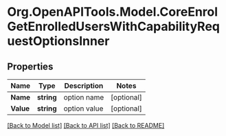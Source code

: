 # Org.OpenAPITools.Model.CoreEnrolGetEnrolledUsersWithCapabilityRequestOptionsInner

## Properties

Name | Type | Description | Notes
------------ | ------------- | ------------- | -------------
**Name** | **string** | option name | [optional] 
**Value** | **string** | option value | [optional] 

[[Back to Model list]](../README.md#documentation-for-models) [[Back to API list]](../README.md#documentation-for-api-endpoints) [[Back to README]](../README.md)

